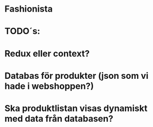 # Fashionista

# TODO´s:

# Redux eller context?

# Databas för produkter (json som vi hade i webshoppen?)

# Ska produktlistan visas dynamiskt med data från databasen?
